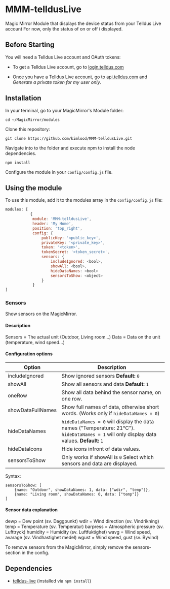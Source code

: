 
# MMM-telldusLive
Magic Mirror Module that displays the device status from your Telldus Live account
For now, only the status of on or off i displayed. 

Before Starting
---------------
You will need a Telldus Live account and OAuth tokens:

- To get a Telldus Live account, go to [login.telldus.com](https://login.telldus.com)

- Once you have a Telldus Live account, go to [api.telldus.com](http://api.telldus.com/keys/index) and _Generate a private token for my user only_.


## Installation

In your terminal, go to your MagicMirror's Module folder:
````
cd ~/MagicMirror/modules
````

Clone this repository:
````
git clone https://github.com/kimlood/MMM-telldusLive.git
````

Navigate into to the folder and execute npm to install the node dependencies. 
````
npm install
````


Configure the module in your `config/config.js` file.

## Using the module

To use this module, add it to the modules array in the `config/config.js` file:
````javascript
modules: [
		   {
			module: 'MMM-telldusLive',
			header: 'My Home',
			position: 'top_right', 
			config: {
				publicKey: '<public_key>', 
				privateKey: '<private_key>', 
				token: '<token>', 
				tokenSecret: '<token_secret>',
				sensors: {
					includeIgnored: <bool>,
					showAll: <bool>,
					hideDataNames: <bool>
					sensorsToShow: <object>
				} 
			}
]
````
### Sensors
Show sensors on the MagicMirror.

#### Description
Sensors = The actual unit (Outdoor, Living room...)
Data = Data on the unit (temperature, wind speed...)

#### Configuration options
Option | Description
------------ | -------------
includeIgnored|Show ignored sensors    **Default:** `0`
showAll|Show all sensors and data    **Default:** `1`
oneRow|Show all data behind the sensor name, on one row.
showDataFullNames|Show full names of data, otherwise short words.  (Works only if `hideDataNames = 0`)
hideDataNames|`hideDataNames = 0` will display the data names ("Temperature: 21°C").  `hideDataNames = 1` will only display data values.    **Default:** `1`
hideDataIcons|Hide icons infront of data values.
sensorsToShow|Only works if showAll is `0`    Select which sensors and data are displayed.  
Syntax:  
````
sensorsToShow: [
	{name: "Outdoor", showDataNames: 1, data: ["wdir", "temp"]}, 
	{name: "Living room", showDataNames: 0, data: ["temp"]}
]
````

#### Sensor data explanation
dewp = Dew point (sv. Daggpunkt)
wdir = Wind direction (sv. Vindrikning)
temp = Temperature (sv. Temperatur)
barpress = Atmospheric pressure (sv. Lufttryck)
humidity = Humidity (sv. Luftfuktighet)
wavg = Wind speed, avarage (sv. Vindhastighet medel)
wgust = Wind speed, gust (sv. Byvind)

To remove sensors from the MagicMirror, simply remove the sensors-section in the config.

## Dependencies
- [telldus-live](https://github.com/TheThingSystem/node-telldus-live) (installed via `npm install`)
